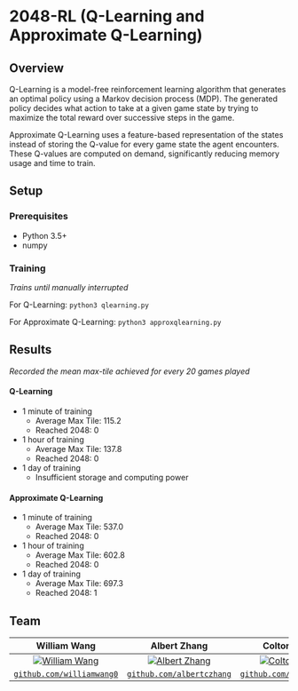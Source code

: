 # 2048-RL (Q-Learning and Approximate Q-Learning)

## Overview
Q-Learning is a model-free reinforcement learning algorithm that generates an optimal policy using a 
Markov decision process (MDP). The generated policy decides what action to take at a given game state by trying to maximize
the total reward over successive steps in the game.

Approximate Q-Learning uses a feature-based representation of the states instead of storing the Q-value for every game state 
the agent encounters. These Q-values are computed on demand, significantly reducing memory usage and time to train.

## Setup

### Prerequisites
* Python 3.5+
* numpy

### Training
*Trains until manually interrupted*

For Q-Learning: `python3 qlearning.py`

For Approximate Q-Learning: `python3 approxqlearning.py`

## Results
*Recorded the mean max-tile achieved for every 20 games played*

#### Q-Learning
* 1 minute of training
  * Average Max Tile: 115.2
  * Reached 2048: 0
* 1 hour of training
  * Average Max Tile: 137.8
  * Reached 2048: 0
* 1 day of training
  * Insufficient storage and computing power

#### Approximate Q-Learning
* 1 minute of training
  * Average Max Tile: 537.0
  * Reached 2048: 0
* 1 hour of training 
  * Average Max Tile: 602.8
  * Reached 2048: 0
* 1 day of training
  * Average Max Tile: 697.3
  * Reached 2048: 1

## Team
| **William Wang**</a> | **Albert Zhang**</a> | **Colton Nishida**</a> |
| :---: | :---: | :---: |
| [![William Wang](https://avatars1.githubusercontent.com/u/46856940?v=4&s=200)](https://github.com/williamwang0)  | [![Albert Zhang](https://avatars0.githubusercontent.com/u/31051641?v=4&s=200)](https://github.com/albertczhang) | [![Colton Nishida](https://avatars2.githubusercontent.com/u/46944125?v=4&s=200)](https://github.com/coltonnishida) |
| <a href="https://github.com/williamwang0" target="_blank">`github.com/williamwang0`</a> | <a href="https://github.com/albertczhang" target="_blank">`github.com/albertczhang`</a> | <a href="https://github.com/coltonnishida" target="_blank">`github.com/coltonnishida`</a> |
